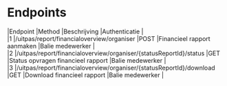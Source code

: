 ---
---

# Endpoints

|Endpoint |Method |Beschrijving |Authenticatie |  
 |1 |/uitpas/report/financialoverview/organiser |POST |Financieel rapport aanmaken |Balie medewerker |  
 |2 |/uitpas/report/financialoverview/organiser/{statusReportId}/status |GET |Status opvragen financieel rapport |Balie medewerker |  
 |3 |/uitpas/report/financialoverview/organiser/{statusReportId}/download |GET |Download financieel rapport |Balie medewerker |